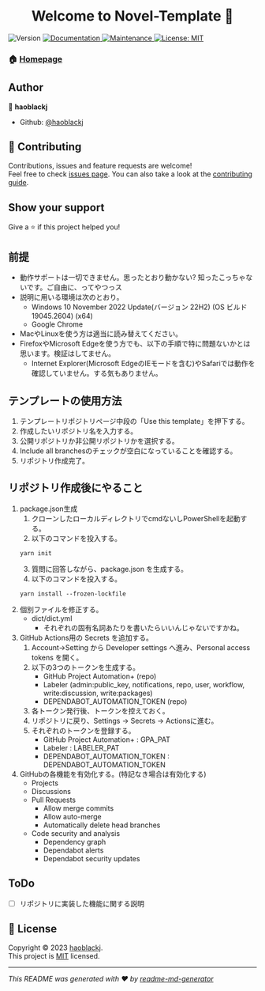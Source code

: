 <h1 align="center">Welcome to Novel-Template 👋</h1>
<p>
  <img alt="Version" src="https://img.shields.io/badge/version-1.0.0-blue.svg?cacheSeconds=2592000" />
  <a href="https://github.com/haoblackj/Novel-Template#readme" target="_blank">
    <img alt="Documentation" src="https://img.shields.io/badge/documentation-yes-brightgreen.svg" />
  </a>
  <a href="https://github.com/haoblackj/Novel-Template/graphs/commit-activity" target="_blank">
    <img alt="Maintenance" src="https://img.shields.io/badge/Maintained%3F-yes-green.svg" />
  </a>
  <a href="https://github.com/haoblackj/Novel-Template/blob/master/LICENSE" target="_blank">
    <img alt="License: MIT" src="https://img.shields.io/github/license/haoblackj/Novel-Template" />
  </a>
</p>


### 🏠 [Homepage](https://github.com/haoblackj/Novel-Template#readme)

## Author

👤 **haoblackj**

* Github: [@haoblackj](https://github.com/haoblackj)

## 🤝 Contributing

Contributions, issues and feature requests are welcome!<br />Feel free to check [issues page](https://github.com/haoblackj/Novel-Template/issues). You can also take a look at the [contributing guide](https://github.com/haoblackj/Novel-Template/blob/master/CONTRIBUTING.md).

## Show your support

Give a ⭐️ if this project helped you!

##  前提
- 動作サポートは一切できません。思ったとおり動かない? 知ったこっちゃないです。ご自由に、ってやつっス
-  説明に用いる環境は次のとおり。
    - Windows 10 November 2022 Update(バージョン 22H2) (OS ビルド 19045.2604) (x64)
    - Google Chrome
- MacやLinuxを使う方は適当に読み替えてください。
- FirefoxやMicrosoft Edgeを使う方でも、以下の手順で特に問題ないかとは思います。検証はしてません。
    - Internet Explorer(Microsoft EdgeのIEモードを含む)やSafariでは動作を確認していません。する気もありません。
##  テンプレートの使用方法
1.  テンプレートリポジトリページ中段の「Use this template」を押下する。
2.  作成したいリポジトリ名を入力する。
3.  公開リポジトリか非公開リポジトリかを選択する。
4.  Include all branchesのチェックが空白になっていることを確認する。
5.  リポジトリ作成完了。
## リポジトリ作成後にやること
1.  package.json生成
    1.  クローンしたローカルディレクトリでcmdないしPowerShellを起動する。
    2.  以下のコマンドを投入する。
    ~~~cmd:generate package.json
    yarn init
    ~~~
    3.  質問に回答しながら、package.json を生成する。
    4.  以下のコマンドを投入する。
    ~~~cmd:generate package.json
    yarn install --frozen-lockfile
    ~~~
3.  個別ファイルを修正する。
    - dict/dict.yml
        - それぞれの固有名詞あたりを書いたらいいんじゃないですかね。
2.  GitHub Actions用の Secrets を追加する。
    1.  Account→Setting から Developer settings へ進み、Personal access tokens を開く。
    2.  以下の3つのトークンを生成する。
        - GitHub Project Automation+ (repo)
        - Labeler (admin:public_key, notifications, repo, user, workflow, write:discussion, write:packages)
        - DEPENDABOT_AUTOMATION_TOKEN (repo)
    3.  各トークン発行後、トークンを控えておく。
    4.  リポジトリに戻り、Settings → Secrets → Actionsに進む。
    5.  それぞれのトークンを登録する。
        - GitHub Project Automation+ : GPA_PAT
        - Labeler : LABELER_PAT
        - DEPENDABOT_AUTOMATION_TOKEN : DEPENDABOT_AUTOMATION_TOKEN
4.  GitHubの各機能を有効化する。(特記なき場合は有効化する)
    - Projects
    - Discussions
    - Pull Requests
        - Allow merge commits
        - Allow auto-merge
        - Automatically delete head branches
    - Code security and analysis
        - Dependency graph
        - Dependabot alerts
        - Dependabot security updates

## ToDo
- [ ] リポジトリに実装した機能に関する説明

## 📝 License

Copyright © 2023 [haoblackj](https://github.com/haoblackj).<br />
This project is [MIT](https://github.com/haoblackj/Novel-Template/blob/master/LICENSE) licensed.

***
_This README was generated with ❤️ by [readme-md-generator](https://github.com/kefranabg/readme-md-generator)_
